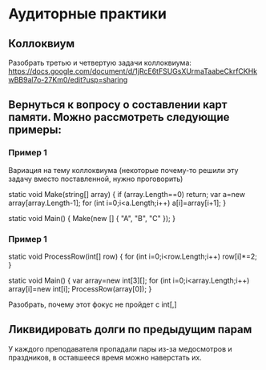 ﻿# Аудиторные практики

## Коллоквиум

Разобрать третью и четвертую задачи коллоквиума: https://docs.google.com/document/d/1jRcE6tFSUGsXUrmaTaabeCkrfCKHkwBB9al7o-27Km0/edit?usp=sharing

## Вернуться к вопросу о составлении карт памяти. Можно рассмотреть следующие примеры:

### Пример 1

Вариация на тему коллоквиума (некоторые почему-то решили эту задачу вместо поставленной, нужно проговорить)

static void Make(string[] array)
{
	if (array.Length==0) return;
	var a=new array[array.Length-1];
	for (int i=0;i<a.Length;i++)
		a[i]=array[i+1];
}

static void Main()
{
	Make(new [] { "A", "B", "C" });
}

### Пример 1

static void ProcessRow(int[] row)
{
for (int i=0;i<row.Length;i++)
	row[i]*=2;
}

static void Main()
{
var array=new int[3][];
for (int i=0;i<array.Length;i++)
	array[i]=new int[i];
ProcessRow(array[0]);
}

Разобрать, почему этот фокус не пройдет с int[,]

## Ликвидировать долги по предыдущим парам

У каждого преподавателя пропадали пары из-за медосмотров и праздников, в оставшееся время можно наверстать их.


